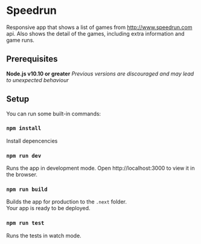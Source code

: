 # Speedrun

Responsive app that shows a list of games from http://www.speedrun.com api. 
Also shows the detail of the games, including extra information and game runs.

## Prerequisites

**Node.js v10.10 or greater**
*Previous versions are discouraged and may lead to unexpected behaviour*

## Setup
You can run some built-in commands:

### `npm install`
Install depencencies

### `npm run dev`
Runs the app in development mode.
Open http://localhost:3000 to view it in the browser.

### `npm run build`

Builds the app for production to the `.next` folder.<br>
Your app is ready to be deployed.

### `npm run test`

Runs the tests in watch mode.
